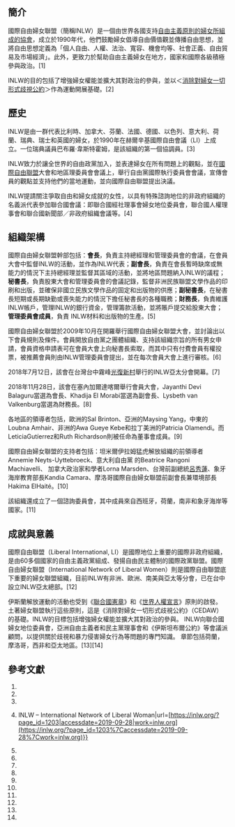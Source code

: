 ## 簡介

國際自由婦女聯盟（簡稱INLW）是一個由世界各國支持[自由主義原則的婦女所組成的協會](../Page/自由主義女性主義.md "wikilink")，成立於1990年代，他們鼓勵婦女倡導自由價值觀並傳播自由思想，並將自由思想定義為「個人自由、人權、法治、寬容、機會均等、社會正義、自由貿易及市場經濟」。此外，更致力於幫助自由主義婦女在地方，國家和國際各級積極參與政治。\[1\]

INLW的目的包括了增強婦女權能並擴大其對政治的參與，並以＜[消除對婦女一切形式歧視公約](../Page/消除對婦女一切形式歧視公約.md "wikilink")＞作為運動開展基礎。\[2\]

## 歷史

INLW是由一群代表比利時、加拿大、芬蘭、法國、德國、以色列、意大利、荷蘭、瑞典、瑞士和英國的婦女，於1990年在赫爾辛基國際自由會議（LI）上成立。一位瑞典議員巴布羅·韋斯特霍姆，是該組織的第一個協調員。\[3\]

INLW致力於讓全世界的自由政黨加入，並表達婦女在所有問題上的觀點，並在[國際自由聯盟](../Page/國際自由聯盟.md "wikilink")大會和地區理委員會會議上，舉行自由黨國際執行委員會會議，宣傳會員的觀點並支持他們的當地運動，並向國際自由聯盟提出決議。

INLW提請關注爭取自由和婦女成就的女性，以具有特殊諮詢地位的非政府組織的名義派代表參加聯合國會議：即聯合國經社理事會婦女地位委員會，聯合國人權理事會和聯合國新聞部／非政府組織會議等。\[4\]

## 組織架構

國際自由婦女聯盟幹部包括：**會長**，負責主持總經理和管理委員會的會議，在會員大會中監督INLW的活動，並作為INLW代表；**副會長**，負責在會長暫時缺席或無能力的情況下主持總經理並監督其區域的活動，並將地區問題納入INLW的議程；**秘書長**，負責股東大會和管理委員會的會議記錄，監督非洲民族聯盟文學作品的印刷和出版，並確保非國立民族文學作品的固定和出版物的供應；**副秘書長**，在秘書長短期或長期缺勤或喪失能力的情況下擔任秘書長的各種職務；**財務長**，負責維護INLW帳戶，管理INLW的銀行資金，管理籌款活動，並將賬戶提交給股東大會；**管理委員會成員**，負責 INLW材料和出版物的生產。\[5\]

國際自由婦女聯盟於2009年10月在開羅舉行國際自由婦女聯盟大會，並討論出以下會員規則及條件。會員開放自由黨之團體組織、支持該組織宗旨的所有男女申請，會員資格申請表可在會員大會上向秘書長索取，而其中只有付費會員有權投票，被推薦會員則由INLW管理委員會提出，並在每次會員大會上進行審核。\[6\]

2018年7月12日，該會在台灣台中霧峰[光復新村](../Page/光復新村.md "wikilink")舉行的INLW亞太分會開幕。\[7\]

2018年11月28日，該會在塞內加爾達喀爾舉行會員大會，Jayanthi Devi Balaguru當選為會長、Khadija El Morabi當選為副會長、Lysbeth van Valkenburg當選為財務長。\[8\]

各地區的領導者包括，歐洲的Sal Brinton、亞洲的Maysing Yang，中東的Loubna Amhair、非洲的Awa Gueye Kebe和拉丁美洲的Patricia Olamendi。而LeticiaGutíerrez和Ruth Richardson則被任命為董事會成員。\[9\]

國際自由婦女聯盟的支持者包括：坦米爾伊拉姆猛虎解放組織的前領導者 Annemie Neyts-Uyttebroeck、意大利自由黨 的Beatrice Rangoni Machiavelli、 加拿大政治家和學者Lorna Marsden、台灣前副總統[呂秀蓮](../Page/呂秀蓮.md "wikilink")、象牙海岸教育部長Kandia Camara、摩洛哥國際自由婦女聯盟前副會長兼環境部長Hakima ElHaité。\[10\]

該組織還成立了一個諮詢委員會，其中成員來自西班牙，荷蘭，南非和象牙海岸等國家。\[11\]

## 成就與意義

國際自由聯盟（Liberal International, LI）是國際地位上重要的國際非政府組織，是由60多個國家的自由主義政黨組成、發揚自由民主體制的國際政黨聯盟。國際自由婦女聯盟（International Network of Liberal Women）則是國際自由聯盟底下重要的婦女聯盟組織，目前INLW有非洲、歐洲、南美與亞太等分會，已在台中設立INLW亞太總部。\[12\]

伊斯蘭解放運動的活動也受到《[聯合國憲章](../Page/联合国宪章.md "wikilink")》和《[世界人權宣言](../Page/世界人权宣言.md "wikilink")》原則的啟發。 土著婦女聯盟執行這些原則，這是《消除對婦女一切形式歧視公約》（CEDAW）的基礎。INLW的目標包括增強婦女權能並擴大其對政治的參與。 INLW向聯合國婦女地位委員會，亞洲自由主義者和民主黨理事會和《伊斯坦布爾公約》等會議派顧問，以提供關於歧視和暴力侵害婦女行為等問題的專門知識。 章節包括荷蘭，摩洛哥，西非和亞太地區。\[13\]\[14\]



## 參考文獻

<references responsive="" />

<references group="https://inlw.org/?page_id=14" />

1.

2.
3.
4.   INLW – International Network of Liberal Woman|url=[https://inlw.org/?page_id=1203|accessdate=2019-09-28|work=inlw.org](https://inlw.org/?page_id=1203%7Caccessdate=2019-09-28%7Cwork=inlw.org)}}

5.

6.
7.

8.

9.
10.
11.

12.

13.

14.